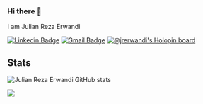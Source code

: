 ### Hi there 👋
I am Julian Reza Erwandi

[![Linkedin Badge](https://img.shields.io/badge/-JulianRezaErwandi-blue?style=flat-square&logo=Linkedin&logoColor=white&link=https://www.linkedin.com/in/jr-erwandi/)](https://www.linkedin.com/in/jr-erwandi/)
[![Gmail Badge](https://img.shields.io/badge/-jrerwandi@gmail.com-c14438?style=flat-square&logo=Gmail&logoColor=white&link=mailto:jrerwandi@gmail.com)](mailto:jrerwandi@gmail.com)
[![@jrerwandi's Holopin board](https://holopin.io/api/user/board?user=jrerwandi)](https://holopin.io/@jrerwandi)
## Stats

![Julian Reza Erwandi GitHub stats](https://github-readme-stats.vercel.app/api?username=jrerwandi&theme=dark&,prs)

<!--
<p>
    <a href="https://gitstats.me/jrerwandi" target="_blank"> 
        <img src="https://github-readme-stats.vercel.app/api?username=jrerwandi&&show_icons=true&hi&theme=dark&count_private=true&include_all_commits=true">
    </a>
</p>
-->

<!--![Top Langs](https://github-readme-stats.vercel.app/api/top-langs/?username=jrerwandi&layout=compact) -->

<!--
**jrerwandi/jrerwandi** is a ✨ _special_ ✨ repository because its `README.md` (this file) appears on your GitHub profile.

Here are some ideas to get you started:

- 🔭 I’m currently working on ...
- 🌱 I’m currently learning ...
- 👯 I’m looking to collaborate on ...
- 🤔 I’m looking for help with ...
- 💬 Ask me about ...
- 📫 How to reach me: ...
- 😄 Pronouns: ...
- ⚡ Fun fact: ...
-->

[![](https://visitcount.itsvg.in/api?id=amw514&icon=0&color=0)](https://visitcount.itsvg.in)
